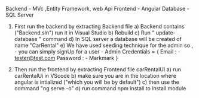 Backend - MVc ,Entity Framework, web Api
Frontend - Angular
Database - SQL Server

1) First run the backend by extracting Backend file
    a) Backend contains ("Backend.sln") run it in Visual Studio
    b) Rebuild 
    c) Run " update-database " command 
    d) In SQL server a database will be created of name "CarRental"
    e) We have used seeding technique for the admin so ,
               - you can simply signUp for a user
		- Admin Credentials = {
                                       Email : - tester@test.com
		                       Password : - Markmark
                                       }  

        
2) Then run the frontend by extracting Frontend file carRentalUI
    a) run carRentalUi in VScode
    b) make sure you are in the location where angular is intialized ("which you will be by default")
    c) then use the command "ng serve -o"
    d) run command npm install to install module